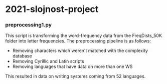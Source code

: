 # 2021-slojnost-project

### preprocessing1.py

This script is transforming the word-frequency data from the FreqDists_50K folder into
letter frequencies. The preprocessing pipeline is as follows:

- Removing characters which weren't matched with the complexity database
- Removing Cyrillic and Latin scripts
- Removing languages that have data on more than one WS

This resulted in data on writing systems coming from 52 languages.
